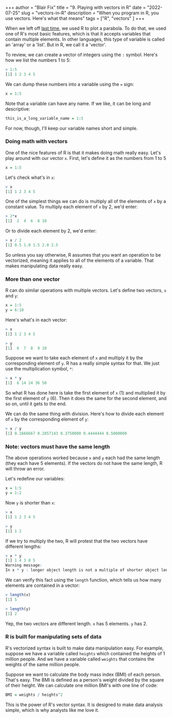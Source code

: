 +++
author = "Blair Fix"
title =  "9. Playing with vectors in R"
date = "2022-07-25"
slug = "vectors-in-R"
description = "When you program in R, you use vectors. Here's what that means"
tags = ["R", "vectors"  ]
+++

When we left off [last time](https://sciencedesk.economicsfromthetopdown.com/2022/07/r-graphing-calculator/), we used R to plot a parabola. To do that, we used one of R's most basic features, which is that it accepts variables that contain multiple elements. In other languages, this type of variable is called an 'array' or a 'list'. But in R, we call it a 'vector'.

To review, we can create a vector of integers using the `:` symbol. Here's how we list the numbers 1 to 5:

```R
> 1:5
[1] 1 2 3 4 5
```

We can dump these numbers into a variable using the `=` sign:

```R
x = 1:5
```

Note that a variable can have any name. If we like, it can be long and descriptive:

```R
this_is_a_long_variable_name = 1:5
```

For now, though, I'll keep our variable names short and simple.


### Doing math with vectors

One of the nice features of R is that it makes doing math really easy. Let's play around with our vector `x`. First, let's define it as the numbers from 1 to 5

```R
x = 1:5
```

Let's check what's in `x`:

```R
> x
[1] 1 2 3 4 5
```

One of the simplest things we can do is multiply all of the elements of `x` by a constant value. To multiply each element of `x` by 2, we'd enter:

```R
> 2*x
[1]  2  4  6  8 10
```

Or to divide each element by 2, we'd enter:

```R
> x / 2
[1] 0.5 1.0 1.5 2.0 2.5
```

So unless you say otherwise, R assumes that you want an operation to be vectorized, meaning it applies to all of the elements of a variable. That makes manipulating data really easy. 


### More than one vector

R can do similar operations with multiple vectors. Let's define two vectors, `x` and `y`:

```R
x = 1:5
y = 6:10
```

Here's what's in each vector:

```R
> x
[1] 1 2 3 4 5

> y
[1]  6  7  8  9 10
```

Suppose we want to take each element of `x` and multiply it by the corresponding element of `y`. R has a really simple syntax for that. We just use the multiplication symbol, `*`:

```R
> x * y
[1]  6 14 24 36 50
```

So what R has done here is take the first element of `x` (1) and multiplied it by the first element of `y` (6). Then it does the same for the second element, and so on, until it gets to the end.

We can do the same thing with division. Here's how to divide each element of `x` by the corresponding element of `y`:

```R
> x / y
[1] 0.1666667 0.2857143 0.3750000 0.4444444 0.5000000
```

### Note: vectors must have the same length

The above operations worked because `x` and `y` each had the same length (they each have 5 elements). If the vectors do not have the same length, R will throw an error.

Let's redefine our variables:

```R
x = 1:5
y = 1:2
```

Now `y` is shorter than `x`:

```R
> x
[1] 1 2 3 4 5

> y
[1] 1 2
```

If we try to multiply the two, R will protest that the two vectors have different lengths:

```R
> x * y
[1] 1 4 3 8 5
Warning message:
In x * y : longer object length is not a multiple of shorter object length
```

We can verify this fact using the `length` function, which tells us how many elements are contained in a vector:

```R
> length(x)
[1] 5

> length(y)
[1] 2
```

Yep, the two vectors are different length. `x` has 5 elements. `y` has 2.


### R is built for manipulating sets of data

R's vectorized syntax is built to make data manipulation easy. For example, suppose we have a variable called `heights` which contained the heights of 1 million people. And we have a variable called `weights` that contains the weights of the same million people. 

Suppose we want to calculate the body mass index (BMI) of each person. That's easy. The BMI is defined as a person's weight divided by the square of their height. We can calculate one million BMI's with one line of code:

```R
BMI = weights / heights^2 
```

This is the power of R's vector syntax. It is designed to make data analysis simple, which is why analysts like me love it.
